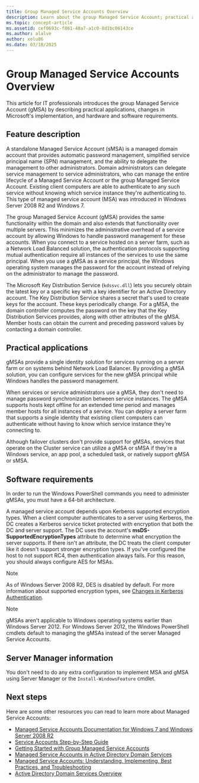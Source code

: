 ```yaml
---
title: Group Managed Service Accounts Overview
description: Learn about the group Managed Service Account; practical applications, changes in Microsoft's implementation, both hardware and software requirements.
ms.topic: concept-article
ms.assetid: cef0693c-f861-48a7-a1c0-8d1bc06143ce
ms.author: alalve
author: xelu86
ms.date: 03/18/2025
---
```

# Group Managed Service Accounts Overview

This article for IT professionals introduces the group Managed Service Account (gMSA) by describing practical applications, changes in Microsoft's implementation, and hardware and software requirements.

## Feature description

A standalone Managed Service Account (sMSA) is a managed domain account that provides automatic password management, simplified service principal name (SPN) management, and the ability to delegate the management to other administrators. Domain administrators can delegate service management to service administrators, who can manage the entire lifecycle of a Managed Service Account or the group Managed Service Account. Existing client computers are able to authenticate to any such service without knowing which service instance they're authenticating to. This type of managed service account (MSA) was introduced in Windows Server 2008 R2 and Windows 7.

The group Managed Service Account (gMSA) provides the same functionality within the domain and also extends that functionality over multiple servers. This minimizes the administrative overhead of a service account by allowing Windows to handle password management for these accounts. When you connect to a service hosted on a server farm, such as a Network Load Balanced solution, the authentication protocols supporting mutual authentication require all instances of the services to use the same principal. When you use a gMSA as a service principal, the Windows operating system manages the password for the account instead of relying on the administrator to manage the password.

The Microsoft Key Distribution Service (`kdssvc.dll`) lets you securely obtain the latest key or a specific key with a key identifier for an Active Directory account. The Key Distribution Service shares a secret that's used to create keys for the account. These keys periodically change. For a gMSA, the domain controller computes the password on the key that the Key Distribution Services provides, along with other attributes of the gMSA. Member hosts can obtain the current and preceding password values by contacting a domain controller.

## Practical applications

gMSAs provide a single identity solution for services running on a server farm or on systems behind Network Load Balancer. By providing a gMSA solution, you can configure services for the new gMSA principal while Windows handles the password management.

When services or service administrators use a gMSA, they don't need to manage password synchronization between service instances. The gMSA supports hosts kept offline for an extended time period and manages member hosts for all instances of a service. You can deploy a server farm that supports a single identity that existing client computers can authenticate without having to know which service instance they're connecting to.

Although failover clusters don't provide support for gMSAs, services that operate on the Cluster service can utilize a gMSA or sMSA if they're a Windows service, an app pool, a scheduled task, or natively support gMSA or sMSA.

## Software requirements

In order to run the Windows PowerShell commands you need to administer gMSAs, you must have a 64-bit architecture.

A managed service account depends upon Kerberos supported encryption types. When a client computer authenticates to a server using Kerberos, the DC creates a Kerberos service ticket protected with encryption that both the DC and server support. The DC uses the account's **msDS-SupportedEncryptionTypes** attribute to determine what encryption the server supports. If there isn't an attribute, the DC treats the client computer like it doesn't support stronger encryption types. If you've configured the host to not support RC4, then authentication always fails. For this reason, you should always configure AES for MSAs.

> [!NOTE]
> As of Windows Server 2008 R2, DES is disabled by default. For more information about supported encryption types, see [Changes in Kerberos Authentication](/previous-versions/windows/it-pro/windows-server-2008-R2-and-2008/dd560670(v=ws.10)).

> [!NOTE]
> gMSAs aren't applicable to Windows operating systems earlier than Windows Server 2012. For Windows Server 2012, the Windows PowerShell cmdlets default to managing the gMSAs instead of the server Managed Service Accounts.

## Server Manager information

You don't need to do any extra configuration to implement MSA and gMSA using Server Manager or the `Install-WindowsFeature` cmdlet.

## Next steps

Here are some other resources you can read to learn more about Managed Service Accounts:

- [Managed Service Accounts Documentation for Windows 7 and Windows Server 2008 R2](/previous-versions/windows/it-pro/windows-server-2008-R2-and-2008/ff641731(v=ws.10))
- [Service Accounts Step-by-Step Guide](/previous-versions/windows/it-pro/windows-server-2008-R2-and-2008/dd548356(v=ws.10))
- [Getting Started with Group Managed Service Accounts](getting-started-with-group-managed-service-accounts.md)
- [Managed Service Accounts in Active Directory Domain Services](/previous-versions/windows/it-pro/windows-server-2008-R2-and-2008/dd378925(v=ws.10))
- [Managed Service Accounts: Understanding, Implementing, Best Practices, and Troubleshooting](/archive/blogs/askds/managed-service-accounts-understanding-implementing-best-practices-and-troubleshooting)
- [Active Directory Domain Services Overview](active-directory-domain-services-overview.md)
